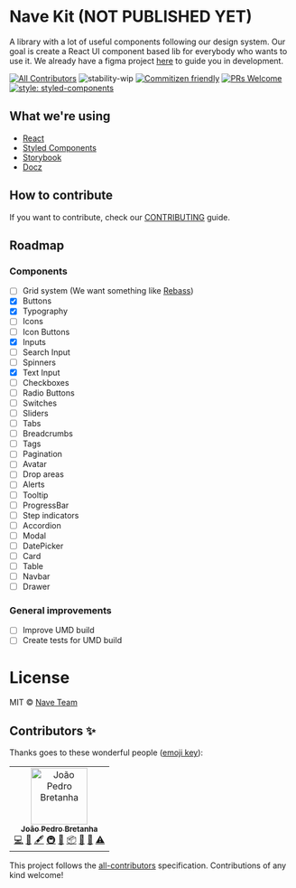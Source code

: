 # Nave Kit (NOT PUBLISHED YET)

A library with a lot of useful components following our design system.
Our goal is create a React UI component based lib for everybody who wants to use it. We already have a figma project [here](https://www.figma.com/file/S36AdAJX1B1PZhWcNVeBKNCn/Design-System?node-id=0%3A1) to guide you in development.

[![All Contributors](https://img.shields.io/badge/all_contributors-1-orange.svg?style=flat-square)](#contributors)
![stability-wip](https://img.shields.io/badge/stability-work_in_progress-lightgrey.svg)
[![Commitizen friendly](https://img.shields.io/badge/commitizen-friendly-brightgreen.svg)](http://commitizen.github.io/cz-cli/)
[![PRs Welcome](https://img.shields.io/badge/PRs-welcome-brightgreen.svg?style=flat-square)](http://makeapullrequest.com)
[![style: styled-components](https://img.shields.io/badge/style-%F0%9F%92%85%20styled--components-orange.svg?colorB=daa357&colorA=db748e)](https://github.com/styled-components/styled-components)

## What we're using

- [React](https://reactjs.org/)
- [Styled Components](https://www.styled-components.com/)
- [Storybook](https://github.com/storybooks/storybook)
- [Docz](https://www.docz.site/)

## How to contribute

If you want to contribute, check our [CONTRIBUTING](CONTRIBUTING.md) guide.

## Roadmap

### Components

- [ ] Grid system (We want something like [Rebass](https://github.com/rebassjs/grid))
- [x] Buttons
- [x] Typography
- [ ] Icons
- [ ] Icon Buttons
- [x] Inputs
- [ ] Search Input
- [ ] Spinners
- [x] Text Input
- [ ] Checkboxes
- [ ] Radio Buttons
- [ ] Switches
- [ ] Sliders
- [ ] Tabs
- [ ] Breadcrumbs
- [ ] Tags
- [ ] Pagination
- [ ] Avatar
- [ ] Drop areas
- [ ] Alerts
- [ ] Tooltip
- [ ] ProgressBar
- [ ] Step indicators
- [ ] Accordion
- [ ] Modal
- [ ] DatePicker
- [ ] Card
- [ ] Table
- [ ] Navbar
- [ ] Drawer

### General improvements

- [ ] Improve UMD build
- [ ] Create tests for UMD build

# License

MIT © [Nave Team](https://github.com/naveteam)

## Contributors ✨

Thanks goes to these wonderful people ([emoji key](https://allcontributors.org/docs/en/emoji-key)):

<!-- ALL-CONTRIBUTORS-LIST:START - Do not remove or modify this section -->
<!-- prettier-ignore -->
<table>
  <tr>
    <td align="center"><a href="https://www.facebook.com/jpbretanha"><img src="https://avatars2.githubusercontent.com/u/7989125?v=4" width="100px;" alt="João Pedro Bretanha"/><br /><sub><b>João Pedro Bretanha</b></sub></a><br /><a href="https://github.com/naveteam/nave-kit/commits?author=jpbretanha" title="Code">💻</a> <a href="https://github.com/naveteam/nave-kit/commits?author=jpbretanha" title="Documentation">📖</a> <a href="#content-jpbretanha" title="Content">🖋</a> <a href="#infra-jpbretanha" title="Infrastructure (Hosting, Build-Tools, etc)">🚇</a> <a href="#maintenance-jpbretanha" title="Maintenance">🚧</a> <a href="#platform-jpbretanha" title="Packaging/porting to new platform">📦</a> <a href="#review-jpbretanha" title="Reviewed Pull Requests">👀</a> <a href="#tool-jpbretanha" title="Tools">🔧</a> <a href="https://github.com/naveteam/nave-kit/commits?author=jpbretanha" title="Tests">⚠️</a></td>
  </tr>
</table>

<!-- ALL-CONTRIBUTORS-LIST:END -->

This project follows the [all-contributors](https://github.com/all-contributors/all-contributors) specification. Contributions of any kind welcome!
